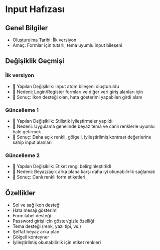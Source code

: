 # Input Hafızası

## Genel Bilgiler
- Oluşturulma Tarihi: İlk versiyon
- Amaç: Formlar için tutarlı, tema uyumlu input bileşeni

## Değişiklik Geçmişi
### İlk versiyon
- 🔄 Yapılan Değişiklik: Input atom bileşeni oluşturuldu
- 📝 Nedeni: Login/Register formları ve diğer veri giriş alanları için
- 🎯 Sonuç: İkon desteği olan, hata gösterimi yapabilen girdi alanı

### Güncelleme 1
- 🔄 Yapılan Değişiklik: Stilistik iyileştirmeler yapıldı
- 📝 Nedeni: Uygulama genelinde beyaz tema ve canlı renklerle uyumlu hale getirmek
- 🎯 Sonuç: Daha açık renkli, gölgeli, iyileştirilmiş kontrast değerlerine sahip input alanları

### Güncelleme 2
- 🔄 Yapılan Değişiklik: Etiket rengi belirginleştirildi
- 📝 Nedeni: Beyaz/açık arka plana karşı daha iyi okunabilirlik sağlamak
- 🎯 Sonuç: Canlı renkli form etiketleri

## Özellikler
- Sol ve sağ ikon desteği
- Hata mesajı gösterimi
- Form label desteği
- Password girişi için göster/gizle özelliği
- Tema desteği (renk, yazı tipi, vs.)
- Şeffaf beyaz arka plan
- Gölgeli konteyner
- İyileştirilmiş okunabilirlik için etiket renkleri 